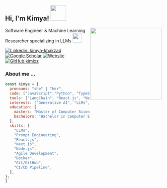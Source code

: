 <h2> Hi, I'm Kimya! <img src="https://media.giphy.com/media/mGcNjsfWAjY5AEZNw6/giphy.gif" width="50"></h2>
<img align='right' src="https://media.giphy.com/media/ieyl9zmCjO4b4t6qoY/giphy.gif" width="230">
<p>Software Engineer & Machine Learning Researcher specializing in LLMs <img src="https://media.giphy.com/media/fYSnHlufseco8Fh93Z/giphy.gif" width="30">
</p>

[![Linkedin: kimya-khakzad](https://img.shields.io/badge/-kimya--khakzad-blue?style=flat-square&logo=Linkedin&logoColor=white&link=https://www.linkedin.com/in/kimya-khakzad/)](https://www.linkedin.com/in/kimya-khakzad/)
[![Google Scholar](https://img.shields.io/badge/Google%20Scholar-Profile-blue)](https://scholar.google.ca/citations?user=Y4o4TxQAAAAJ&hl=en)
[![Website](https://img.shields.io/badge/Website-kimixz.github.io-orange)](https://kimixz.github.io/)
[![GitHub kimixz](https://img.shields.io/github/followers/kimixz?label=follow&style=social)](https://github.com/kimixz)

### About me ...

```javascript
const kimya = {
  pronouns: "she" | "her",
  code: ["JavaScript","Python", "TypeScript"],
  tools: ["LangChain", "React.js", "Next.js", "Node.js"],
  interests: ["Generative AI", "LLMs", "Full-stack Development"],
  education: {
    masters: "Master of Computer Science, York University",
    bachelors: "Bachelor in Computer Engineering, Shahid Beheshti University",
  },
  skills: [
    "LLMs",
    "Prompt Engineering",
    "React.js",
    "Next.js",
    "Node.js",
    "Agile Development",
    "Docker",
    "Git/GitHub",
    "CI/CD Pipeline",
  ],
};
}
```

